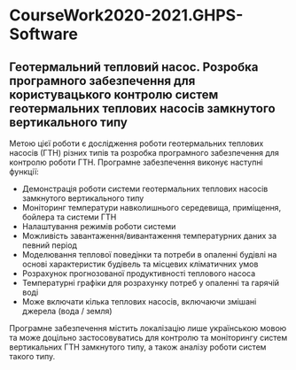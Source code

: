 # CourseWork2020-2021.GHPS-Software
## Геотермальний тепловий насос. Розробка програмного забезпечення для користувацького контролю систем геотермальних теплових насосів замкнутого вертикального типу
Метою цієї роботи є дослідження роботи геотермальних теплових насосів (ГТН) різних типів та розробка програмного забезпечення для контролю роботи ГТН.
Програмне забезпечення виконує наступні функції:
* Демонстрація роботи системи геотермальних теплових насосів замкнутого вертикального типу
* Моніторинг температури навколишнього середевища, приміщення, бойлера та системи ГТН
* Налаштування режимів роботи системи
* Можливість завантаження/вивантаження температурних даних за певний період 
*	Моделювання теплової поведінки та потреби в опаленні будівлі на основі характеристик будівель та місцевих кліматичних умов
*	Розрахунок прогнозованої продуктивності теплового насоса
*	Температурні графіки для розрахунку потреб у опаленні та гарячій воді
*	Може включати кілька теплових насосів, включаючи змішані джерела (вода / земля)

Програмне забезпечення містить локалізацію лише українською мовою та може доцільно застосовуватись для контролю та моніторингу систем вертикальних ГТН замкнутого типу, а також аналізу роботи систем такого типу.
